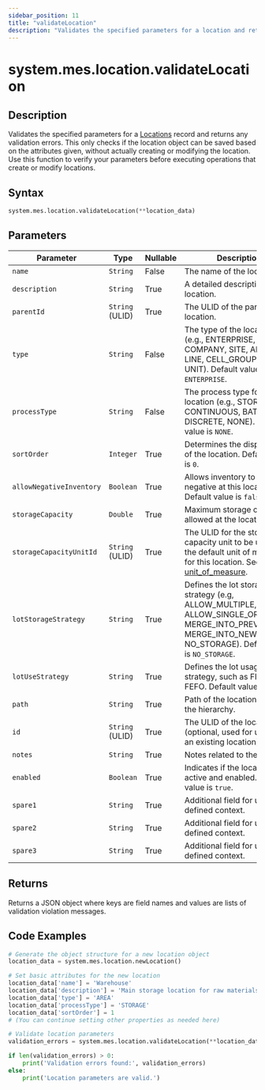```yaml
---
sidebar_position: 11
title: "validateLocation"
description: "Validates the specified parameters for a location and returns any validation errors."
---
```


# system.mes.location.validateLocation

## Description

Validates the specified parameters for a [Locations](../../data-model/location-model/location) record and returns any validation errors.
This only checks if the location object can be saved based on the attributes given, without actually creating or modifying the location. Use this function to verify your parameters before executing operations that create or modify locations.

## Syntax

```python
system.mes.location.validateLocation(**location_data)
```

## Parameters

| Parameter                | Type            | Nullable | Description                                                                                                                                                                                       |
| ------------------------ | --------------- | -------- | ------------------------------------------------------------------------------------------------------------------------------------------------------------------------------------------------- |
| `name`                   | `String`        | False    | The name of the location.                                                                                                                                                                         |
| `description`            | `String`        | True     | A detailed description of the location.                                                                                                                                                           |
| `parentId`               | `String` (ULID) | True     | The ULID of the parent location.                                                                                                                                                                  |
| `type`                   | `String`        | False    | The type of the location (e.g., ENTERPRISE, COMPANY, SITE, AREA, LINE, CELL_GROUP, CELL, UNIT). Default value is `ENTERPRISE`.                                                                   |
| `processType`            | `String`        | False    | The process type for the location (e.g., STORAGE, CONTINUOUS, BATCH, DISCRETE, NONE). Default value is `NONE`.                                                                                   |
| `sortOrder`              | `Integer`       | True     | Determines the display order of the location. Default value is `0`.                                                                                                                               |
| `allowNegativeInventory` | `Boolean`       | True     | Allows inventory to go negative at this location. Default value is `false`.                                                                                                                       |
| `storageCapacity`        | `Double`        | True     | Maximum storage capacity allowed at the location.                                                                                                                                                 |
| `storageCapacityUnitId`  | `String` (ULID) | True     | The ULID for the storage capacity unit to be used as the default unit of measure for this location. See [unit_of_measure](../../data-model/utility-models/unit-of-measure-model/unit-of-measure). |
| `lotStorageStrategy`     | `String`        | True     | Defines the lot storage strategy (e.g, ALLOW_MULTIPLE, ALLOW_SINGLE_OR_THROW, MERGE_INTO_PREVIOUS, MERGE_INTO_NEW, NO_STORAGE). Default value is `NO_STORAGE`.                                   |
| `lotUseStrategy`         | `String`        | True     | Defines the lot usage strategy, such as FIFO or FEFO. Default value is `FIFO`.                                                                                                                   |
| `path`                   | `String`        | True     | Path of the location within the hierarchy.                                                                                                                                                        |
| `id`                     | `String` (ULID) | True     | The ULID of the location (optional, used for updating an existing location).                                                                                                                      |
| `notes`                  | `String`        | True     | Notes related to the location.                                                                                                                                                                    |
| `enabled`                | `Boolean`       | True     | Indicates if the location is active and enabled. Default value is `true`.                                                                                                                         |
| `spare1`                 | `String`        | True     | Additional field for user-defined context.                                                                                                                                                        |
| `spare2`                 | `String`        | True     | Additional field for user-defined context.                                                                                                                                                        |
| `spare3`                 | `String`        | True     | Additional field for user-defined context.                                                                                                                                                        |

## Returns

Returns a JSON object where keys are field names and values are lists of validation violation messages.

## Code Examples

```python
# Generate the object structure for a new location object
location_data = system.mes.location.newLocation()

# Set basic attributes for the new location
location_data['name'] = 'Warehouse'
location_data['description'] = 'Main storage location for raw materials.'
location_data['type'] = 'AREA'
location_data['processType'] = 'STORAGE'
location_data['sortOrder'] = 1
# (You can continue setting other properties as needed here)

# Validate location parameters
validation_errors = system.mes.location.validateLocation(**location_data)

if len(validation_errors) > 0:
    print('Validation errors found:', validation_errors)
else:
    print('Location parameters are valid.')
```
